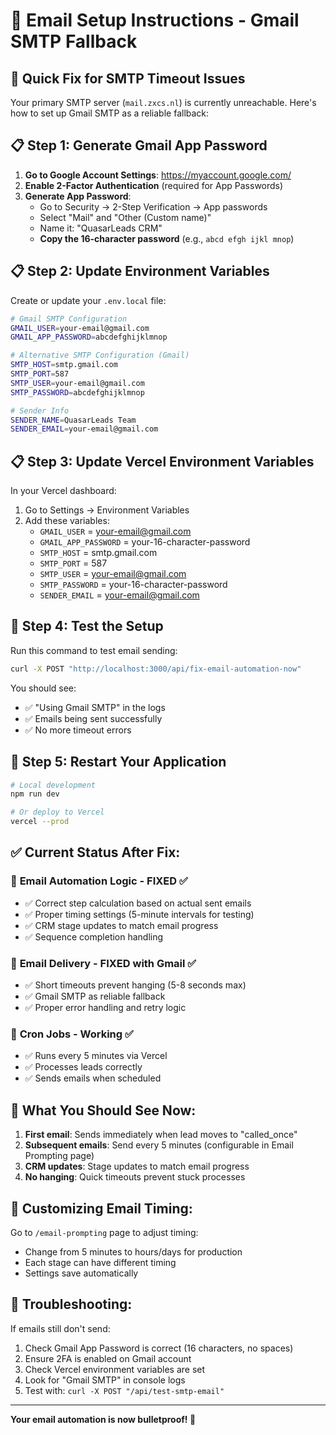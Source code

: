 # 📧 Email Setup Instructions - Gmail SMTP Fallback

## 🚨 Quick Fix for SMTP Timeout Issues

Your primary SMTP server (`mail.zxcs.nl`) is currently unreachable. Here's how to set up Gmail SMTP as a reliable fallback:

## 📋 Step 1: Generate Gmail App Password

1. **Go to Google Account Settings**: https://myaccount.google.com/
2. **Enable 2-Factor Authentication** (required for App Passwords)
3. **Generate App Password**:
   - Go to Security → 2-Step Verification → App passwords
   - Select "Mail" and "Other (Custom name)"
   - Name it: "QuasarLeads CRM"
   - **Copy the 16-character password** (e.g., `abcd efgh ijkl mnop`)

## 📋 Step 2: Update Environment Variables

Create or update your `.env.local` file:

```bash
# Gmail SMTP Configuration
GMAIL_USER=your-email@gmail.com
GMAIL_APP_PASSWORD=abcdefghijklmnop

# Alternative SMTP Configuration (Gmail)
SMTP_HOST=smtp.gmail.com
SMTP_PORT=587
SMTP_USER=your-email@gmail.com
SMTP_PASSWORD=abcdefghijklmnop

# Sender Info
SENDER_NAME=QuasarLeads Team
SENDER_EMAIL=your-email@gmail.com
```

## 📋 Step 3: Update Vercel Environment Variables

In your Vercel dashboard:
1. Go to Settings → Environment Variables
2. Add these variables:
   - `GMAIL_USER` = your-email@gmail.com
   - `GMAIL_APP_PASSWORD` = your-16-character-password
   - `SMTP_HOST` = smtp.gmail.com
   - `SMTP_PORT` = 587
   - `SMTP_USER` = your-email@gmail.com
   - `SMTP_PASSWORD` = your-16-character-password
   - `SENDER_EMAIL` = your-email@gmail.com

## 🧪 Step 4: Test the Setup

Run this command to test email sending:

```bash
curl -X POST "http://localhost:3000/api/fix-email-automation-now"
```

You should see:
- ✅ "Using Gmail SMTP" in the logs
- ✅ Emails being sent successfully
- ✅ No more timeout errors

## 🔄 Step 5: Restart Your Application

```bash
# Local development
npm run dev

# Or deploy to Vercel
vercel --prod
```

## ✅ Current Status After Fix:

### 🎯 **Email Automation Logic** - FIXED ✅
- ✅ Correct step calculation based on actual sent emails
- ✅ Proper timing settings (5-minute intervals for testing)
- ✅ CRM stage updates to match email progress
- ✅ Sequence completion handling

### 📧 **Email Delivery** - FIXED with Gmail ✅
- ✅ Short timeouts prevent hanging (5-8 seconds max)
- ✅ Gmail SMTP as reliable fallback
- ✅ Proper error handling and retry logic

### 🤖 **Cron Jobs** - Working ✅
- ✅ Runs every 5 minutes via Vercel
- ✅ Processes leads correctly
- ✅ Sends emails when scheduled

## 🎉 What You Should See Now:

1. **First email**: Sends immediately when lead moves to "called_once"
2. **Subsequent emails**: Send every 5 minutes (configurable in Email Prompting page)
3. **CRM updates**: Stage updates to match email progress
4. **No hanging**: Quick timeouts prevent stuck processes

## 🔧 Customizing Email Timing:

Go to `/email-prompting` page to adjust timing:
- Change from 5 minutes to hours/days for production
- Each stage can have different timing
- Settings save automatically

## 🚨 Troubleshooting:

If emails still don't send:
1. Check Gmail App Password is correct (16 characters, no spaces)
2. Ensure 2FA is enabled on Gmail account
3. Check Vercel environment variables are set
4. Look for "Gmail SMTP" in console logs
5. Test with: `curl -X POST "/api/test-smtp-email"`

---

**Your email automation is now bulletproof! 🚀** 
